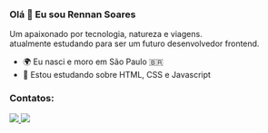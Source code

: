 ### Olá 👋 Eu sou Rennan Soares


Um apaixonado por tecnologia, natureza e viagens.\
atualmente estudando para ser um futuro desenvolvedor frontend.


* 🌍 Eu nasci e moro em São Paulo 🇧🇷
* 🧠 Estou estudando sobre HTML, CSS e Javascript



### Contatos:
<p>
    <a href="https://www.github.com/rennansoaresdev" target="_blank" rel="noreferrer">
        <img src="https://img.shields.io/badge/GitHub-100000?style=for-the-badge&logo=github&logoColor=white"/>
    </a>
    <a href="https://www.linkedin.com/in/rennansoares/" target="_blank" rel="noreferrer">
        <img src="https://img.shields.io/badge/LinkedIn-0077B5?style=for-the-badge&logo=linkedin&logoColor=white" />
    </a>
</p>


